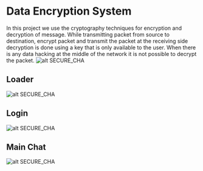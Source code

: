 # Data Encryption System
In this project we use the cryptography techniques for encryption and decryption of message. While transmitting packet from source to destination, encrypt packet and transmit the packet at the receiving side decryption is done using a key that is only available to the user. When there is any data hacking at the middle of the network it is not possible to decrypt the packet.
![alt SECURE_CHA](SCR/logo.png)

## Loader
![alt SECURE_CHA]( SCR/0.png )

## Login
![alt SECURE_CHA](SCR/1.png)

## Main Chat
![alt SECURE_CHA](SCR/2.png)
